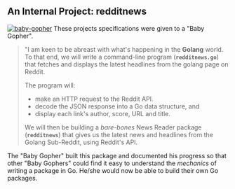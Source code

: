An Internal Project: redditnews
-------------------------------

[![baby-gopher](https://raw.github.com/drnic/babygopher-site/gh-pages/images/babygopher-badge.png)](http://www.babygopher.org)
These projects specifications were given to a "Baby Gopher".

> "I am keen to be abreast with what's happening in the **Golang** world. To that end, we will write a command-line program (**`redditnews.go`**) that fetches and displays the latest headlines from the golang page on Reddit.
>
> The program will:
>
> * make an HTTP request to the Reddit API.
> * decode the JSON response into a Go data structure, and
> * display each link's author, score, URL and title.
>
> We will then be building a _bare-bones_ News Reader package (**`redditnews`**) that gives us the latest news and headlines from the Golang Sub-Reddit, using Reddit's API. 
>

The "Baby Gopher" built this package and documented his progress so that other "Baby Gophers" could find it easy to understand the _mechanics_ of writing a package in Go. He/she would now be able to build their own Go packages.

